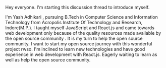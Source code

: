 Hey everyone. I'm starting this discussion thread to introduce myself.

I'm Yash Adhikari , pursuing B.Tech in Computer Science and Information Technology from Acropolis Institute Of Technology and Research, Indore(M.P.). I taught myself JavaScript and React.js and came towards web development only because of the quality resources made available by the open source community . It is my turn to help the open source community. I want to start my open source journey with this wonderful project rwso. I'm inclined to learn new technologies and have good experience in web development with React.js. Eagerly waiting to learn as well as help the open source community.
